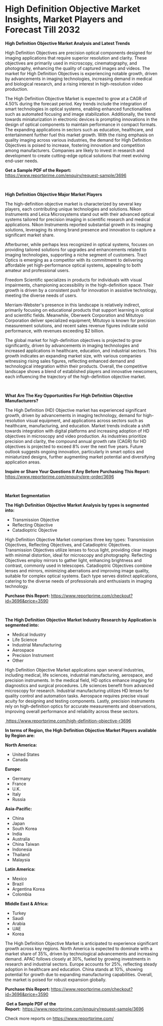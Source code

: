 <p><h1>High Definition Objective Market Insights, Market Players and Forecast Till 2032</h1></p><p><strong>High Definition Objective Market Analysis and Latest Trends</strong></p>
<p><p>High Definition Objectives are precision optical components designed for imaging applications that require superior resolution and clarity. These objectives are primarily used in microscopy, cinematography, and photography, enhancing the quality of captured images and videos. The market for High Definition Objectives is experiencing notable growth, driven by advancements in imaging technologies, increasing demand in medical and biological research, and a rising interest in high-resolution video production.</p><p>The High Definition Objective Market is expected to grow at a CAGR of 4.50% during the forecast period. Key trends include the integration of smart technologies in optical systems, enabling enhanced functionalities such as automated focusing and image stabilization. Additionally, the trend towards miniaturization in electronic devices is prompting innovations in the design of optical components to maintain performance in compact formats. The expanding applications in sectors such as education, healthcare, and entertainment further fuel this market growth. With the rising emphasis on quality imaging across various industries, the demand for High Definition Objectives is poised to increase, fostering innovation and competition among manufacturers. Companies are likely to invest in research and development to create cutting-edge optical solutions that meet evolving end-user needs.</p></p>
<p><strong>Get a Sample PDF of the Report:&nbsp;</strong> <a href="https://www.reportprime.com/enquiry/request-sample/3696?utm_campaign=3381&utm_medium=2&utm_source=Github&utm_content=ia&utm_term=18032025&utm_id=high-definition-objective">https://www.reportprime.com/enquiry/request-sample/3696</a></p>
<p>&nbsp;</p>
<p><strong>High Definition Objective Major Market Players</strong></p>
<p><p>The high-definition objective market is characterized by several key players, each contributing unique technologies and solutions. Nikon Instruments and Leica Microsystems stand out with their advanced optical systems tailored for precision imaging in scientific research and medical applications. Nikon Instruments reported substantial growth in its imaging solutions, leveraging its strong brand presence and innovation to capture a significant market share. </p><p>Afterburner, while perhaps less recognized in optical systems, focuses on providing tailored solutions for upgrades and enhancements related to imaging technologies, supporting a niche segment of customers. Tract Optics is emerging as a competitor with its commitment to delivering affordable yet high-performance optical systems, appealing to both amateur and professional users.</p><p>Freedom Scientific specializes in products for individuals with visual impairments, championing accessibility in the high-definition space. Their growth is driven by a consistent push for innovation in assistive technology, meeting the diverse needs of users.</p><p>Merriam-Webster's presence in this landscape is relatively indirect, primarily focusing on educational products that support learning in optical and scientific fields. Meanwhile, Oberwerk Corporation and Mitutoyo Corporation deliver specialized equipment; Mitutoyo is known for precision measurement solutions, and recent sales revenue figures indicate solid performance, with revenues exceeding $2 billion.</p><p>The global market for high-definition objectives is projected to grow significantly, driven by advancements in imaging technologies and increased applications in healthcare, education, and industrial sectors. This growth indicates an expanding market size, with various companies witnessing rising sales figures, reflecting enhanced demand and technological integration within their products. Overall, the competitive landscape shows a blend of established players and innovative newcomers, each influencing the trajectory of the high-definition objective market.</p></p>
<p>&nbsp;</p>
<p><strong>What Are The Key Opportunities For High Definition Objective Manufacturers?</strong></p>
<p><p>The High Definition (HD) Objective market has experienced significant growth, driven by advancements in imaging technology, demand for high-resolution visual equipment, and applications across sectors such as healthcare, manufacturing, and education. Market trends indicate a shift towards integration with digital platforms and increasing adoption of HD objectives in microscopy and video production. As industries prioritize precision and clarity, the compound annual growth rate (CAGR) for HD objectives is projected to exceed 8% over the next five years. Future outlook suggests ongoing innovation, particularly in smart optics and miniaturized designs, further augmenting market potential and diversifying application areas.</p></p>
<p><strong>Inquire or Share Your Questions If Any Before Purchasing This Report:</strong> <a href="https://www.reportprime.com/enquiry/pre-order/3696?utm_campaign=3381&utm_medium=2&utm_source=Github&utm_content=ia&utm_term=18032025&utm_id=high-definition-objective">https://www.reportprime.com/enquiry/pre-order/3696</a></p>
<p>&nbsp;</p>
<p><strong>Market Segmentation</strong></p>
<p><strong>The High Definition Objective Market Analysis by types is segmented into:</strong></p>
<p><ul><li>Transmission Objective</li><li>Reflecting Objective</li><li>Catadioptric Objective</li></ul></p>
<p><p>High Definition Objective Market comprises three key types: Transmission Objectives, Reflecting Objectives, and Catadioptric Objectives. Transmission Objectives utilize lenses to focus light, providing clear images with minimal distortion, ideal for microscopy and photography. Reflecting Objectives employ mirrors to gather light, enhancing brightness and contrast, commonly used in telescopes. Catadioptric Objectives combine lenses and mirrors, minimizing aberrations and improving image quality, suitable for complex optical systems. Each type serves distinct applications, catering to the diverse needs of professionals and enthusiasts in imaging technology.</p></p>
<p><strong>Purchase this Report:&nbsp;</strong><a href="https://www.reportprime.com/checkout?id=3696&price=3590&utm_campaign=3381&utm_medium=2&utm_source=Github&utm_content=ia&utm_term=18032025&utm_id=high-definition-objective">https://www.reportprime.com/checkout?id=3696&price=3590</a></p>
<p>&nbsp;</p>
<p><strong>The High Definition Objective Market Industry Research by Application is segmented into:</strong></p>
<p><ul><li>Medical Industry</li><li>Life Science</li><li>Industrial Manufacturing</li><li>Aerospace</li><li>Precision Instrument</li><li>Other</li></ul></p>
<p><p>High Definition Objective Market applications span several industries, including medical, life sciences, industrial manufacturing, aerospace, and precision instruments. In the medical field, HD optics enhance imaging for diagnostics and surgical procedures. Life sciences benefit from advanced microscopy for research. Industrial manufacturing utilizes HD lenses for quality control and automation tasks. Aerospace requires precise visual acuity for designing and testing components. Lastly, precision instruments rely on high-definition optics for accurate measurements and observations, improving overall performance and reliability across these sectors.</p></p>
<p><a href="https://www.reportprime.com/high-definition-objective-r3696?utm_campaign=3381&utm_medium=2&utm_source=Github&utm_content=ia&utm_term=18032025&utm_id=high-definition-objective">&nbsp;https://www.reportprime.com/high-definition-objective-r3696</a></p>
<p><strong>In terms of Region, the High Definition Objective Market Players available by Region are:</strong></p>
<p>
    <p> <strong> North America: </strong>
        <ul>
            <li>United States</li>
            <li>Canada</li>
        </ul>
        </p> 
    <p> <strong> Europe: </strong>
        <ul>
            <li>Germany</li>
            <li>France</li>
            <li>U.K.</li>
            <li>Italy</li>
            <li>Russia</li>
        </ul>
        </p> 
    <p> <strong> Asia-Pacific: </strong>
        <ul>
            <li>China</li>
            <li>Japan</li>
            <li>South Korea</li>
            <li>India</li>
            <li>Australia</li>
            <li>China Taiwan</li>
            <li>Indonesia</li>
            <li>Thailand</li>
            <li>Malaysia</li>
        </ul>
        </p> 
    <p> <strong> Latin America: </strong>
        <ul>
            <li>Mexico</li>
            <li>Brazil</li>
            <li>Argentina Korea</li>
            <li>Colombia</li>
        </ul>
        </p> 
    <p> <strong> Middle East & Africa: </strong>
        <ul>
            <li>Turkey</li>
            <li>Saudi</li>
            <li>Arabia</li>
            <li>UAE</li>
            <li>Korea</li>
        </ul>
    </p>
    </p>
<p><p>The High Definition Objective Market is anticipated to experience significant growth across key regions. North America is expected to dominate with a market share of 35%, driven by technological advancements and increasing demand. APAC follows closely at 30%, fueled by growing investments in research and industrial sectors. Europe accounts for 25%, reflecting steady adoption in healthcare and education. China stands at 10%, showing potential for growth due to expanding manufacturing capabilities. Overall, the market is poised for robust expansion globally.</p></p>
<p><strong>Purchase this Report: </strong><a href="https://www.reportprime.com/checkout?id=3696&price=3590&utm_campaign=3381&utm_medium=2&utm_source=Github&utm_content=ia&utm_term=18032025&utm_id=high-definition-objective">https://www.reportprime.com/checkout?id=3696&price=3590</a></p>
<p>&nbsp;<strong>Get a Sample PDF of the Report:&nbsp;&nbsp;</strong><a href="https://www.reportprime.com/enquiry/request-sample/3696?utm_campaign=3381&utm_medium=2&utm_source=Github&utm_content=ia&utm_term=18032025&utm_id=high-definition-objective">https://www.reportprime.com/enquiry/request-sample/3696</a></p>
<p><strong></strong></p>
<p>Check more reports on <a href="https://www.reportprime.com/?utm_campaign=3381&utm_medium=2&utm_source=Github&utm_content=ia&utm_term=18032025&utm_id=high-definition-objective">https://www.reportprime.com/</a></p>